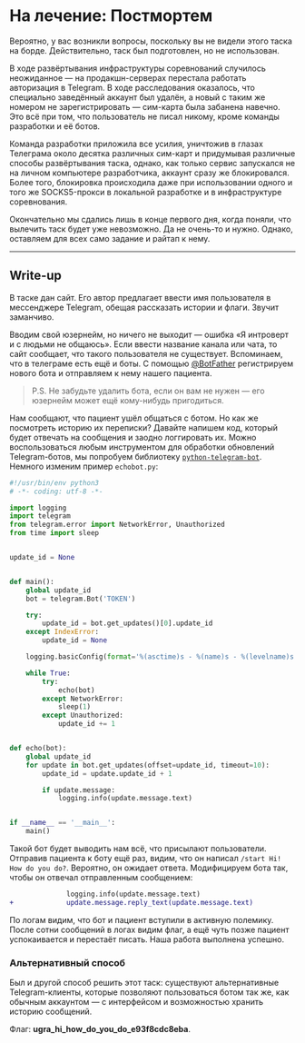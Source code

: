 # На лечение: Постмортем

Вероятно, у вас возникли вопросы, поскольку вы не видели этого таска на борде. Действительно, таск был подготовлен, но не использован.

В ходе развёртывания инфраструктуры соревнований случилось неожиданное — на продакшн-серверах перестала работать авторизация в Telegram. В ходе расследования оказалось, что специально заведённый аккаунт был удалён, а новый с таким же номером не зарегистрировать — сим-карта была забанена навечно. Это всё при том, что пользователь не писал никому, кроме команды разработки и её ботов.

Команда разработки приложила все усилия, уничтожив в глазах Телеграма около десятка различных сим-карт и придумывая различные способы развёртывания таска, однако, как только сервис запускался не на личном компьютере разработчика, аккаунт сразу же блокировался. Более того, блокировка происходила даже при использовании одного и того же SOCKS5-прокси в локальной разработке и в инфраструктуре соревнования.

Окончательно мы сдались лишь в конце первого дня, когда поняли, что вылечить таск будет уже невозможно. Да не очень-то и нужно. Однако, оставляем для всех само задание и райтап к нему.

<hr/>

## Write-up

В таске дан сайт. Его автор предлагает ввести имя пользователя в мессенджере Telegram, обещая рассказать истории и флаги. Звучит заманчиво.

Вводим свой юзернейм, но ничего не выходит — ошибка «Я интроверт и с людьми не общаюсь». Если ввести название канала или чата, то сайт сообщает, что такого пользователя не существует. Вспоминаем, что в телеграме есть ещё и боты. С помощью [@BotFather](https://ucucu.ga/BotFather) регистрируем нового бота и отправляем к нему нашего пациента.

> P.S. Не забудьте удалить бота, если он вам не нужен — его юзернейм может ещё кому-нибудь пригодиться.

Нам сообщают, что пациент ушёл общаться с ботом. Но как же посмотреть историю их переписки? Давайте напишем код, который будет отвечать на сообщения и заодно логгировать их. Можно воспользоваться любым инструментом для обработки обновлений Telegram-ботов, мы попробуем библиотеку [`python-telegram-bot`](https://github.com/python-telegram-bot/python-telegram-bot/). Немного изменим пример `echobot.py`:

```python
#!/usr/bin/env python3
# -*- coding: utf-8 -*-

import logging
import telegram
from telegram.error import NetworkError, Unauthorized
from time import sleep


update_id = None


def main():
    global update_id
    bot = telegram.Bot('TOKEN')

    try:
        update_id = bot.get_updates()[0].update_id
    except IndexError:
        update_id = None

    logging.basicConfig(format='%(asctime)s - %(name)s - %(levelname)s - %(message)s')

    while True:
        try:
            echo(bot)
        except NetworkError:
            sleep(1)
        except Unauthorized:
            update_id += 1


def echo(bot):
    global update_id
    for update in bot.get_updates(offset=update_id, timeout=10):
        update_id = update.update_id + 1

        if update.message:
            logging.info(update.message.text)


if __name__ == '__main__':
    main()
```

Такой бот будет выводить нам всё, что присылают пользователи. Отправив пациента к боту ещё раз, видим, что он написал `/start Hi! How do you do?`. Вероятно, он ожидает ответа. Модифицируем бота так, чтобы он отвечал отправленным сообщением:

```diff
              logging.info(update.message.text)
+             update.message.reply_text(update.message.text)
```

По логам видим, что бот и пациент вступили в активную полемику. После сотни сообщений в логах видим флаг, а ещё чуть позже пациент успокаивается и перестаёт писать. Наша работа выполнена успешно.

### Альтернативный способ

Был и другой способ решить этот таск: существуют альтернативные Telegram-клиенты, которые позволяют пользоваться ботом так же, как обычным аккаунтом — с интерфейсом и возможностью хранить историю сообщений.

Флаг: **ugra_hi_how_do_you_do_e93f8cdc8eba**.
